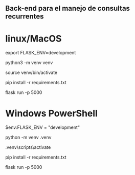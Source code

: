 ## Back-end para el manejo de consultas recurrentes

# linux/MacOS
export FLASK_ENV=development

python3 -m venv venv

source venv/bin/activate

pip install -r requirements.txt

flask run -p 5000

# Windows PowerShell
<!-- $env:FLASK_ENV = "production" -->
$env:FLASK_ENV = "development"

python -m venv .venv

.venv\scripts\activate

pip install -r requirements.txt

flask run -p 5000
